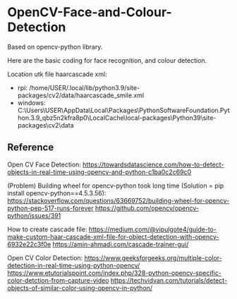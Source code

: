 # OpenCV-Face-and-Colour-Detection

Based on opencv-python library.

Here are the basic coding for face recognition, and colour detection.


Location utk file haarcascade xml:
- rpi: /home/USER/.local/lib/python3.9/site-packages/cv2/data/haarcascade_smile.xml
- windows: C:\Users\USER\AppData\Local\Packages\PythonSoftwareFoundation.Python.3.9_qbz5n2kfra8p0\LocalCache\local-packages\Python39\site-packages\cv2\data


## Reference

Open CV Face Detection:
https://towardsdatascience.com/how-to-detect-objects-in-real-time-using-opencv-and-python-c1ba0c2c69c0

(Problem) Building wheel for opencv-python took long time (Solution = pip install opencv-python==4.5.3.56):
https://stackoverflow.com/questions/63669752/building-wheel-for-opencv-python-pep-517-runs-forever
https://github.com/opencv/opencv-python/issues/391

How to create cascade file:
https://medium.com/@vipulgote4/guide-to-make-custom-haar-cascade-xml-file-for-object-detection-with-opencv-6932e22c3f0e
https://amin-ahmadi.com/cascade-trainer-gui/

Open CV Color Detection:
https://www.geeksforgeeks.org/multiple-color-detection-in-real-time-using-python-opencv/
https://www.etutorialspoint.com/index.php/328-python-opencv-specific-color-detction-from-capture-video
https://techvidvan.com/tutorials/detect-objects-of-similar-color-using-opencv-in-python/
